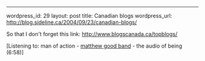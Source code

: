 --- 
wordpress_id: 29
layout: post
title: Canadian blogs
wordpress_url: http://blog.sideline.ca/2004/09/23/canadian-blogs/

So that I don't forget this link: <a href="http://www.blogscanada.ca/topblogs/">http://www.blogscanada.ca/topblogs/
</a>
<div>[Listening to: man of action - <a href="http://www.windowsmedia.com/mg/search.asp'srch=matthew+good+band">matthew good band</a> - the audio of being (6:58)]</div>
